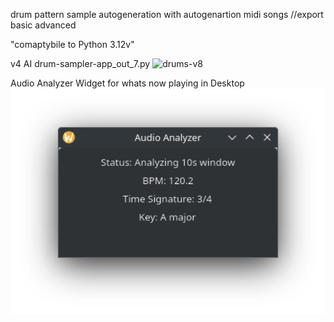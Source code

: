 drum pattern sample autogeneration with autogenartion midi songs //export basic advanced

"comaptybile to Python 3.12v"

v4 AI drum-sampler-app_out_7.py
<img width="964" alt="drums-v8" src="[https://github.com/stpf99/-AI_drumsampler/blob/18f19da4b4a5ae9a8a748bbbb6904693a46076f8/v7.png](https://github.com/stpf99/-AI_drumsampler/blob/dc18306c48600831b18c4911a362a83d0cfec852/V9.png)">

Audio Analyzer Widget for whats now playing in Desktop
<img width="964" alt="widget" src="https://github.com/stpf99/-AI_drumsampler/blob/d3f14c56e14dd61377c374627b5780b737b47893/pomiary%20audio1.png">




